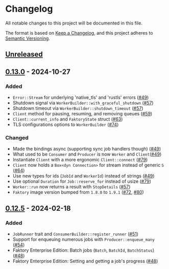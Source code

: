 # Changelog

All notable changes to this project will be documented in this file.

The format is based on [Keep a Changelog](https://keepachangelog.com/en/1.1.0/),
and this project adheres to [Semantic Versioning](https://semver.org/spec/v2.0.0.html).

## [Unreleased]

## [0.13.0] - 2024-10-27

### Added

- `Error::Stream` for underlying 'native_tls' and 'rustls' errors ([#49])
- Shutdown signal via `WorkerBuilder::with_graceful_shutdown` ([#57])
- Shutdown timeout via `WorkerBuilder::shutdown_timeout` ([#57])
- `Client` method for pausing, resuming, and removing queues ([#59])
- `Client::current_info` and `FaktoryState` struct ([#63])
- TLS configurations options to `WorkerBuilder` ([#74])

### Changed

- Made the bindings async (supporting sync job handlers though) ([#49])
- What used to be `Consumer` and `Producer` is now `Worker` and `Client`([#49])
- Instantiate `Client` with a more ergonomic `Client::connect` ([#79])
- `Client` now holds a `Box<dyn Connection>` for stream instead of generic `S` ([#64])
- Use new types for ids (`JobId` and `WorkerId`) instead of strings ([#49])
- Use optional `Duration` for `Job::reserve_for` instead of usize ([#79])
- `Worker::run` now returns a result with `StopDetails` ([#57])
- `Faktory` image version bumped from `1.8.0` to `1.9.1` ([#72], [#80])

[#49]: https://github.com/jonhoo/faktory-rs/pull/49
[#57]: https://github.com/jonhoo/faktory-rs/pull/57
[#59]: https://github.com/jonhoo/faktory-rs/pull/59
[#63]: https://github.com/jonhoo/faktory-rs/pull/63
[#64]: https://github.com/jonhoo/faktory-rs/pull/64
[#72]: https://github.com/jonhoo/faktory-rs/pull/72
[#74]: https://github.com/jonhoo/faktory-rs/pull/74
[#79]: https://github.com/jonhoo/faktory-rs/pull/79
[#80]: https://github.com/jonhoo/faktory-rs/pull/80

## [0.12.5] - 2024-02-18

### Added

- `JobRunner` trait and `ConsumerBuilder::register_runner` ([#51])
- Support for enqueuing numerous jobs with `Producer::enqueue_many` ([#54])
- Faktory Enterprise Edition: Batch jobs (`Batch`, `BatchId`, `BatchStatus`) ([#48])
- Faktory Enterprise Edition: Setting and getting a job's progress ([#48])

[#48]: https://github.com/jonhoo/faktory-rs/pull/48
[#51]: https://github.com/jonhoo/faktory-rs/pull/51
[#54]: https://github.com/jonhoo/faktory-rs/pull/54

[unreleased]: https://github.com/jonhoo/faktory-rs/compare/v0.13.0...HEAD
[0.13.0]: https://github.com/jonhoo/faktory-rs/compare/v0.12.5...v0.13.0
[0.12.5]: https://github.com/jonhoo/faktory-rs/compare/v0.12.4...v0.12.5
